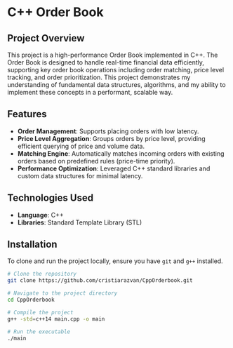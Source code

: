 # C++ Order Book

## Project Overview
This project is a high-performance Order Book implemented in C++. The Order Book is designed to handle real-time financial data efficiently, supporting key order book operations including order matching, price level tracking, and order prioritization. This project demonstrates my understanding of fundamental data structures, algorithms, and my ability to implement these concepts in a performant, scalable way.

## Features
- **Order Management**: Supports placing orders with low latency.
- **Price Level Aggregation**: Groups orders by price level, providing efficient querying of price and volume data.
- **Matching Engine**: Automatically matches incoming orders with existing orders based on predefined rules (price-time priority).
- **Performance Optimization**: Leveraged C++ standard libraries and custom data structures for minimal latency.

## Technologies Used
- **Language**: C++
- **Libraries**: Standard Template Library (STL)
## Installation
To clone and run the project locally, ensure you have `git` and `g++` installed.

```bash
# Clone the repository
git clone https://github.com/cristiarazvan/CppOrderbook.git

# Navigate to the project directory
cd CppOrderbook

# Compile the project
g++ -std=c++14 main.cpp -o main 

# Run the executable
./main
